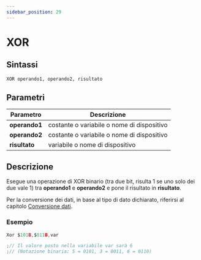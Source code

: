 ```yaml
---
sidebar_position: 29
---
```


# XOR

## Sintassi

  ```
XOR	operando1, operando2, risultato
  ```

## Parametri
|Parametro              | Descrizione                                        |                
|-----------------------|----------------------------------------------------|
| **operando1**         | costante o variabile o nome di dispositivo         |   
| **operando2**         | costante o variabile o nome di dispositivo         |   
| **risultato**         | variabile o nome di dispositivo                    |         

## Descrizione
Esegue una operazione di XOR binario (tra due bit, risulta 1 se uno solo dei due vale 1) tra **operando1** e **operando2** e pone il risultato in **risultato**. 

Per la conversione dei dati, in base al tipo di dato dichiarato, riferirsi al capitolo [Conversione dati](/docs/ToDo.md).

### Esempio

```c {1} showLineNumbers
Xor	$101B,$011B,var

;// Il valore posto nella variabile var sarà 6
;// (Notazione binaria: 5 = 0101, 3 = 0011, 6 = 0110)
```
